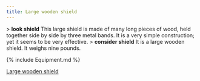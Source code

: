 ```yaml
---
title: Large wooden shield
---
```


\> **look shield**
This large shield is made of many long pieces of wood, held together
side by side by three metal bands. It is a very simple construction;
yet it seems to be very effective.
\> **consider shield**
It is a large wooden shield.
It weighs nine pounds.

{% include Equipment.md %}

[Large wooden shield](Category:_Shields "wikilink")